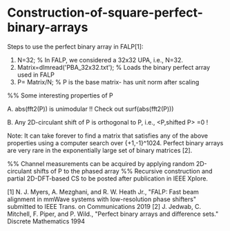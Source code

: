# Construction-of-square-perfect-binary-arrays

Steps to use the perfect binary array in FALP[1]:

1) N=32; % In FALP, we considered a 32x32 UPA, i.e.,  N=32.
2) Matrix=dlmread('PBA_32x32.txt');   % Loads the binary perfect array used in FALP
3) P= Matrix/N;  % P is the base matrix- has unit norm after scaling

%% Some interesting properties of P

A. abs(fft2(P)) is unimodular !! Check out surf(abs(fft2(P)))

B. Any 2D-circulant shift of P is orthogonal to P, i.e., <P,shifted P> =0 !

Note: It can take forever to find a matrix that satisfies any of the above properties using a computer search over {+1,-1}^1024. Perfect binary arrays are very rare in the exponentially large set of binary matrices [2].  


%% Channel measurements can be acquired by applying random 2D-circulant shifts of P to the phased array
%% Recursive construction and partial 2D-DFT-based CS to be posted after publication in IEEE Xplore.


[1] N. J. Myers, A. Mezghani, and R. W. Heath Jr., "FALP: Fast beam alignment in mmWave systems with low-resolution phase shifters" submitted to IEEE Trans. on Communications 2019
[2] J. Jedwab, C. Mitchell, F. Piper, and P. Wild., "Perfect binary arrays and difference sets." Discrete Mathematics 1994
